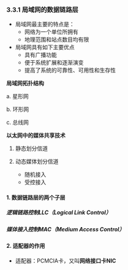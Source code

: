 ### 3.3.1 局域网的数据链路层

- 局域网最主要的特点是：
	- 网络为一个单位所拥有
	- 地理范围和站点数目均有限
- 局域网具有如下主要优点
	- 具有广播功能
	- 便于系统扩展和逐渐演变
	- 提高了系统的可靠性、可用性和生存性

**局域网拓扑结构**

a. 星形网

b. 环形网

c. 总线网

**以太网中的媒体共享技术**

1. 静态划分信道

2. 动态媒体划分信道
	- 随机接入
	- 受控接入

#### 1. 数据链路层的两个子层

##### 逻辑链路控制LLC（Logical Link Control）

##### 媒体接入控制MAC（Medium Access Control）

#### 2. 适配器的作用

- 适配器：PCMCIA卡，又叫**网络接口卡NIC**